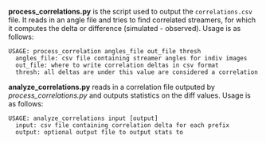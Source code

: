 **process_correlations.py** is the script used to output the `correlations.csv` file. It reads in an angle file
and tries to find correlated streamers, for which it computes the delta or difference (simulated - observed). Usage
is as follows:

    USAGE: process_correlation angles_file out_file thresh
      angles_file: csv file containing streamer angles for indiv images
      out_file: where to write correlation deltas in csv format
      thresh: all deltas are under this value are considered a correlation
      

**analyze_correlations.py** reads in a correlation file outputed by *process_correlations.py* and outputs statistics
on the diff values. Usage is as follows:

    USAGE: analyze_correlations input [output]
      input: csv file containing correlation delta for each prefix
      output: optional output file to output stats to
